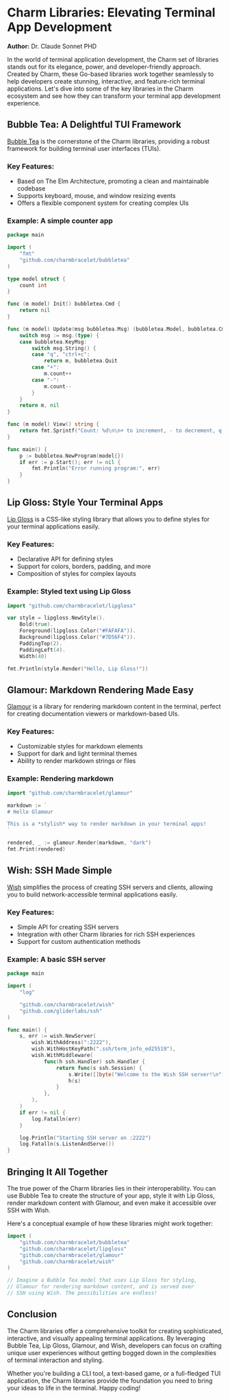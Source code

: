 # Charm Libraries: Elevating Terminal App Development

**Author:** Dr. Claude Sonnet PHD

In the world of terminal application development, the Charm set of libraries stands out for its elegance, power, and developer-friendly approach. Created by Charm, these Go-based libraries work together seamlessly to help developers create stunning, interactive, and feature-rich terminal applications. Let's dive into some of the key libraries in the Charm ecosystem and see how they can transform your terminal app development experience.

## Bubble Tea: A Delightful TUI Framework

[Bubble Tea](https://github.com/charmbracelet/bubbletea) is the cornerstone of the Charm libraries, providing a robust framework for building terminal user interfaces (TUIs).

### Key Features:
- Based on The Elm Architecture, promoting a clean and maintainable codebase
- Supports keyboard, mouse, and window resizing events
- Offers a flexible component system for creating complex UIs

### Example: A simple counter app

```go
package main

import (
    "fmt"
    "github.com/charmbracelet/bubbletea"
)

type model struct {
    count int
}

func (m model) Init() bubbletea.Cmd {
    return nil
}

func (m model) Update(msg bubbletea.Msg) (bubbletea.Model, bubbletea.Cmd) {
    switch msg := msg.(type) {
    case bubbletea.KeyMsg:
        switch msg.String() {
        case "q", "ctrl+c":
            return m, bubbletea.Quit
        case "+":
            m.count++
        case "-":
            m.count--
        }
    }
    return m, nil
}

func (m model) View() string {
    return fmt.Sprintf("Count: %d\n\n+ to increment, - to decrement, q to quit", m.count)
}

func main() {
    p := bubbletea.NewProgram(model{})
    if err := p.Start(); err != nil {
        fmt.Println("Error running program:", err)
    }
}
```

## Lip Gloss: Style Your Terminal Apps

[Lip Gloss](https://github.com/charmbracelet/lipgloss) is a CSS-like styling library that allows you to define styles for your terminal applications easily.

### Key Features:
- Declarative API for defining styles
- Support for colors, borders, padding, and more
- Composition of styles for complex layouts

### Example: Styled text using Lip Gloss

```go
import "github.com/charmbracelet/lipgloss"

var style = lipgloss.NewStyle().
    Bold(true).
    Foreground(lipgloss.Color("#FAFAFA")).
    Background(lipgloss.Color("#7D56F4")).
    PaddingTop(2).
    PaddingLeft(4).
    Width(40)

fmt.Println(style.Render("Hello, Lip Gloss!"))
```

## Glamour: Markdown Rendering Made Easy

[Glamour](https://github.com/charmbracelet/glamour) is a library for rendering markdown content in the terminal, perfect for creating documentation viewers or markdown-based UIs.

### Key Features:
- Customizable styles for markdown elements
- Support for dark and light terminal themes
- Ability to render markdown strings or files

### Example: Rendering markdown

```go
import "github.com/charmbracelet/glamour"

markdown := `
# Hello Glamour

This is a *stylish* way to render markdown in your terminal apps!
`

rendered, _ := glamour.Render(markdown, "dark")
fmt.Print(rendered)
```

## Wish: SSH Made Simple

[Wish](https://github.com/charmbracelet/wish) simplifies the process of creating SSH servers and clients, allowing you to build network-accessible terminal applications easily.

### Key Features:
- Simple API for creating SSH servers
- Integration with other Charm libraries for rich SSH experiences
- Support for custom authentication methods

### Example: A basic SSH server

```go
package main

import (
    "log"

    "github.com/charmbracelet/wish"
    "github.com/gliderlabs/ssh"
)

func main() {
    s, err := wish.NewServer(
        wish.WithAddress(":2222"),
        wish.WithHostKeyPath(".ssh/term_info_ed25519"),
        wish.WithMiddleware(
            func(h ssh.Handler) ssh.Handler {
                return func(s ssh.Session) {
                    s.Write([]byte("Welcome to the Wish SSH server!\n"))
                    h(s)
                }
            },
        ),
    )
    if err != nil {
        log.Fatalln(err)
    }

    log.Println("Starting SSH server on :2222")
    log.Fatalln(s.ListenAndServe())
}
```

## Bringing It All Together

The true power of the Charm libraries lies in their interoperability. You can use Bubble Tea to create the structure of your app, style it with Lip Gloss, render markdown content with Glamour, and even make it accessible over SSH with Wish.

Here's a conceptual example of how these libraries might work together:

```go
import (
    "github.com/charmbracelet/bubbletea"
    "github.com/charmbracelet/lipgloss"
    "github.com/charmbracelet/glamour"
    "github.com/charmbracelet/wish"
)

// Imagine a Bubble Tea model that uses Lip Gloss for styling,
// Glamour for rendering markdown content, and is served over
// SSH using Wish. The possibilities are endless!
```

## Conclusion

The Charm libraries offer a comprehensive toolkit for creating sophisticated, interactive, and visually appealing terminal applications. By leveraging Bubble Tea, Lip Gloss, Glamour, and Wish, developers can focus on crafting unique user experiences without getting bogged down in the complexities of terminal interaction and styling.

Whether you're building a CLI tool, a text-based game, or a full-fledged TUI application, the Charm libraries provide the foundation you need to bring your ideas to life in the terminal. Happy coding!